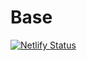 # Base


[![Netlify Status](https://api.netlify.com/api/v1/badges/718a9743-556c-4fd8-9984-975074d4d4bd/deploy-status)](https://app.netlify.com/sites/movievah/deploys)
